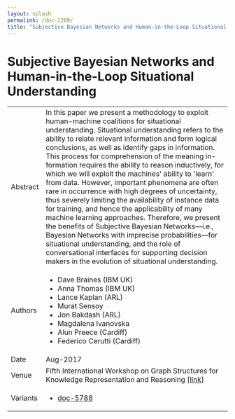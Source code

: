 ```yaml
---
layout: splash
permalink: /doc-2209/
title: "Subjective Bayesian Networks and Human-in-the-Loop Situational Understanding"
---
```


# Subjective Bayesian Networks and Human-in-the-Loop Situational Understanding

<table>
    <tbody>
    <tr>
        <td>Abstract</td>
        <td>In this paper we present a methodology to exploit human-machine coalitions for situational understanding. Situational understanding refers to the ability to relate relevant information and form logical conclusions, as well as identify gaps in information. This process for comprehension of the meaning in- formation requires the ability to reason inductively, for which we will exploit the machines' ability to 'learn' from data. However, important phenomena are often rare in occurrence with high degrees of uncertainty, thus severely limiting the availability of instance data for training, and hence the applicability of many machine learning approaches. Therefore, we present the benefits of Subjective Bayesian Networks—i.e., Bayesian Networks with imprecise probabilities—for situational understanding, and the role of conversational interfaces for supporting decision makers in the evolution of situational understanding.</td>
    </tr>
    <tr>
        <td>Authors</td>
        <td>
            <ul>
                <li>Dave Braines (IBM UK)</li>
                <li>Anna Thomas (IBM UK)</li>
                <li>Lance Kaplan (ARL)</li>
                <li>Murat Sensoy</li>
                <li>Jon Bakdash (ARL)</li>
                <li>Magdalena Ivanovska</li>
                <li>Alun Preece (Cardiff)</li>
                <li>Federico Cerutti (Cardiff)</li>
            </ul>
        </td>
    </tr>
    <tr>
        <td>Date</td>
        <td>Aug-2017</td>
    </tr>
    <tr>
        <td>Venue</td>
        <td>Fifth International Workshop on Graph Structures for Knowledge Representation and Reasoning [<a href="https://link.springer.com/chapter/10.1007/978-3-319-78102-0_2">link</a>]</td>
    </tr>
    <tr>
        <td>Variants</td>
        <td>
            <ul>
                <li><a href="\doc-5788\">doc-5788</a></li>
            </ul>
        </td>
    </tr>
    </tbody>
</table>
